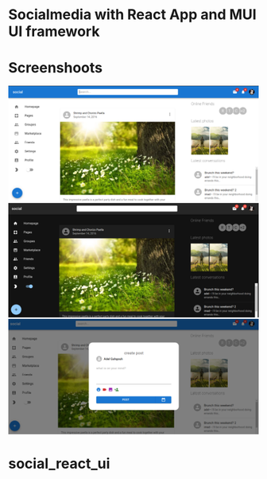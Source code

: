 # Socialmedia with React App and MUI UI framework

# Screenshoots
<img src="src/assets/social1.png" alt="screen 1" >
<img src="src/assets/social2.png" alt="screen 2">
<img src="src/assets/social3.png" alt="screen 3" >


# social_react_ui
